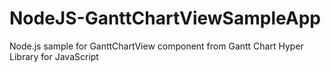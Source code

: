 # NodeJS-GanttChartViewSampleApp
Node.js sample for GanttChartView component from Gantt Chart Hyper Library for JavaScript
